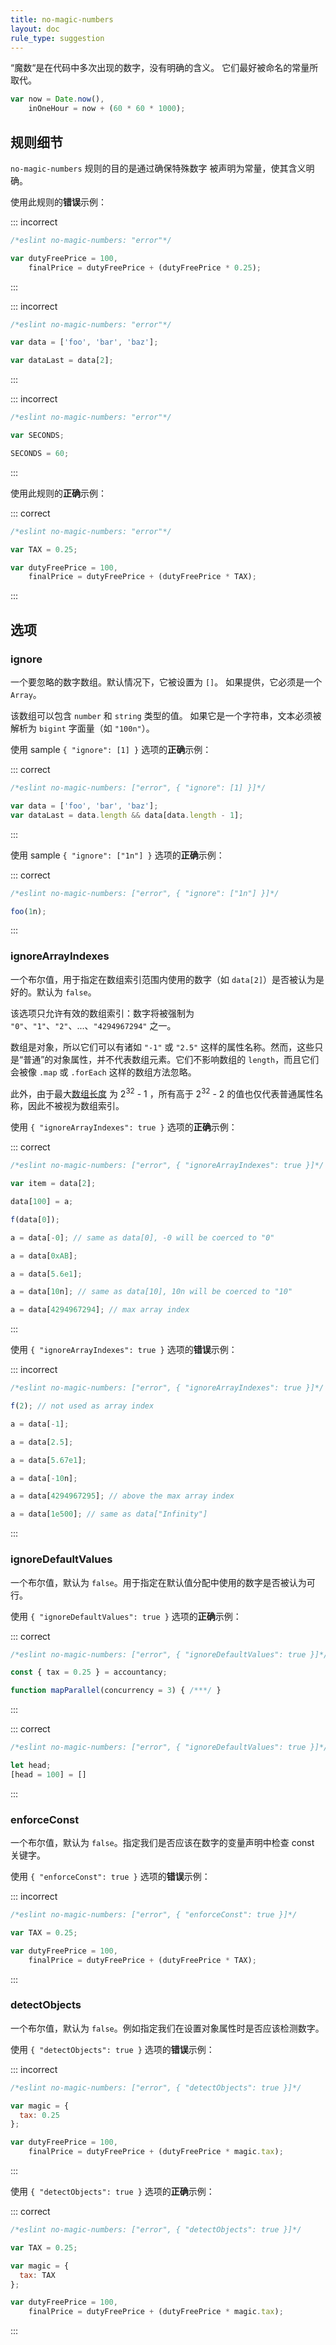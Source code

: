 ```yaml
---
title: no-magic-numbers
layout: doc
rule_type: suggestion
---
```


“魔数“是在代码中多次出现的数字，没有明确的含义。
它们最好被命名的常量所取代。

```js
var now = Date.now(),
    inOneHour = now + (60 * 60 * 1000);
```

## 规则细节

`no-magic-numbers` 规则的目的是通过确保特殊数字
被声明为常量，使其含义明确。

使用此规则的**错误**示例：

::: incorrect

```js
/*eslint no-magic-numbers: "error"*/

var dutyFreePrice = 100,
    finalPrice = dutyFreePrice + (dutyFreePrice * 0.25);
```

:::

::: incorrect

```js
/*eslint no-magic-numbers: "error"*/

var data = ['foo', 'bar', 'baz'];

var dataLast = data[2];
```

:::

::: incorrect

```js
/*eslint no-magic-numbers: "error"*/

var SECONDS;

SECONDS = 60;
```

:::

使用此规则的**正确**示例：

::: correct

```js
/*eslint no-magic-numbers: "error"*/

var TAX = 0.25;

var dutyFreePrice = 100,
    finalPrice = dutyFreePrice + (dutyFreePrice * TAX);
```

:::

## 选项

### ignore

一个要忽略的数字数组。默认情况下，它被设置为 `[]`。
如果提供，它必须是一个 `Array`。

该数组可以包含 `number` 和 `string` 类型的值。
如果它是一个字符串，文本必须被解析为 `bigint` 字面量（如 `"100n"`）。

使用 sample `{ "ignore": [1] }` 选项的**正确**示例：

::: correct

```js
/*eslint no-magic-numbers: ["error", { "ignore": [1] }]*/

var data = ['foo', 'bar', 'baz'];
var dataLast = data.length && data[data.length - 1];
```

:::

使用 sample `{ "ignore": ["1n"] }` 选项的**正确**示例：

::: correct

```js
/*eslint no-magic-numbers: ["error", { "ignore": ["1n"] }]*/

foo(1n);
```

:::

### ignoreArrayIndexes

一个布尔值，用于指定在数组索引范围内使用的数字（如 `data[2]`）是否被认为是好的。默认为 `false`。

该选项只允许有效的数组索引：数字将被强制为 `"0"`、`"1"`、`"2"`、...、`"4294967294"` 之一。

数组是对象，所以它们可以有诸如 `"-1"` 或 `"2.5"` 这样的属性名称。然而，这些只是“普通”的对象属性，并不代表数组元素。它们不影响数组的 `length`，而且它们会被像 `.map` 或 `.forEach` 这样的数组方法忽略。

此外，由于最大[数组长度](https://developer.mozilla.org/en-US/docs/Web/JavaScript/Reference/Global_Objects/Array/length) 为 2<sup>32</sup> - 1 ，所有高于 2<sup>32</sup> - 2 的值也仅代表普通属性名称，因此不被视为数组索引。

使用 `{ "ignoreArrayIndexes": true }` 选项的**正确**示例：

::: correct

```js
/*eslint no-magic-numbers: ["error", { "ignoreArrayIndexes": true }]*/

var item = data[2];

data[100] = a;

f(data[0]);

a = data[-0]; // same as data[0], -0 will be coerced to "0"

a = data[0xAB];

a = data[5.6e1];

a = data[10n]; // same as data[10], 10n will be coerced to "10"

a = data[4294967294]; // max array index
```

:::

使用 `{ "ignoreArrayIndexes": true }` 选项的**错误**示例：

::: incorrect

```js
/*eslint no-magic-numbers: ["error", { "ignoreArrayIndexes": true }]*/

f(2); // not used as array index

a = data[-1];

a = data[2.5];

a = data[5.67e1];

a = data[-10n];

a = data[4294967295]; // above the max array index

a = data[1e500]; // same as data["Infinity"]
```

:::

### ignoreDefaultValues

一个布尔值，默认为 `false`。用于指定在默认值分配中使用的数字是否被认为可行。

使用 `{ "ignoreDefaultValues": true }` 选项的**正确**示例：

::: correct

```js
/*eslint no-magic-numbers: ["error", { "ignoreDefaultValues": true }]*/

const { tax = 0.25 } = accountancy;

function mapParallel(concurrency = 3) { /***/ }
```

:::

::: correct

```js
/*eslint no-magic-numbers: ["error", { "ignoreDefaultValues": true }]*/

let head;
[head = 100] = []
```

:::

### enforceConst

一个布尔值，默认为 `false`。指定我们是否应该在数字的变量声明中检查 const 关键字。

使用 `{ "enforceConst": true }` 选项的**错误**示例：

::: incorrect

```js
/*eslint no-magic-numbers: ["error", { "enforceConst": true }]*/

var TAX = 0.25;

var dutyFreePrice = 100,
    finalPrice = dutyFreePrice + (dutyFreePrice * TAX);
```

:::

### detectObjects

一个布尔值，默认为 `false`。例如指定我们在设置对象属性时是否应该检测数字。

使用 `{ "detectObjects": true }` 选项的**错误**示例：

::: incorrect

```js
/*eslint no-magic-numbers: ["error", { "detectObjects": true }]*/

var magic = {
  tax: 0.25
};

var dutyFreePrice = 100,
    finalPrice = dutyFreePrice + (dutyFreePrice * magic.tax);
```

:::

使用 `{ "detectObjects": true }` 选项的**正确**示例：

::: correct

```js
/*eslint no-magic-numbers: ["error", { "detectObjects": true }]*/

var TAX = 0.25;

var magic = {
  tax: TAX
};

var dutyFreePrice = 100,
    finalPrice = dutyFreePrice + (dutyFreePrice * magic.tax);
```

:::
